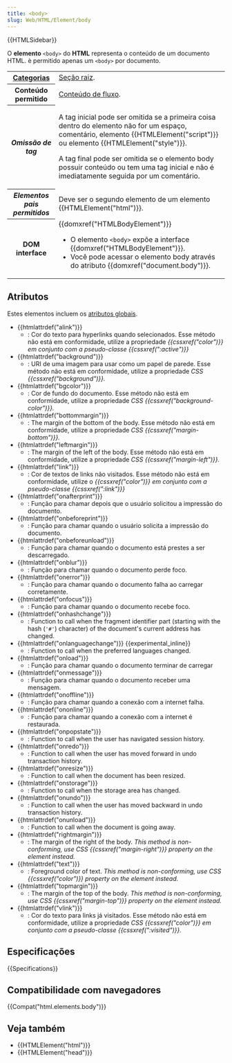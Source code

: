 ```yaml
---
title: <body>
slug: Web/HTML/Element/body
---
```


{{HTMLSidebar}}

O **elemento** `<body>` do **HTML** representa o conteúdo de um documento HTML. è permitido apenas um `<body>` por documento.

<table class="properties">
  <tbody>
    <tr>
      <th scope="row">
        <a
          href="https://developer.mozilla.org/pt-BR/docs/Web/Guide/HTML/Categorias_de_conteudo"
          >Categorias</a
        >
      </th>
      <td>
        <a
          href="https://developer.mozilla.org/pt-BR/docs/Web/HTML/Sections_and_Outlines_of_an_HTML5_document#Sectioning_roots"
          >Seção raiz</a
        >.
      </td>
    </tr>
    <tr>
      <th scope="row">Conteúdo permitido</th>
      <td>
        <a
          href="https://developer.mozilla.org/pt-BR/docs/Web/Guide/HTML/Categorias_de_conteudo#Conte%C3%BAdo_de_fluxo"
          >Conteúdo de fluxo</a
        >.
      </td>
    </tr>
    <tr>
      <th scope="row"><dfn>Omissão de tag</dfn></th>
      <td>
        <p>
          A tag inicial pode ser omitida se a primeira coisa dentro do elemento
          não for um espaço, comentário, elemento
          {{HTMLElement("script")}} ou elemento
          {{HTMLElement("style")}}.
        </p>
        <p>
          A tag final pode ser omitida se o elemento body possuir conteúdo ou
          tem uma tag inicial e não é imediatamente seguida por um comentário.
        </p>
      </td>
    </tr>
    <tr>
      <th scope="row"><dfn>Elementos pais permitidos</dfn></th>
      <td>
        Deve ser o segundo elemento de um elemento
        {{HTMLElement("html")}}.
      </td>
    </tr>
    <tr>
      <th scope="row">DOM interface</th>
      <td>
        {{domxref("HTMLBodyElement")}}
        <ul>
          <li>
            O elemento <code>&#x3C;body></code> expõe a interface
            {{domxref("HTMLBodyElement")}}.
          </li>
          <li>
            Você pode acessar o elemento body através do atributo
            {{domxref("document.body")}}.
          </li>
        </ul>
      </td>
    </tr>
  </tbody>
</table>

## Atributos

Estes elementos incluem os [atributos globais](/pt-BR/docs/Web/HTML/Global_attributes).

- {{htmlattrdef("alink")}}
  - : Cor do texto para hyperlinks quando selecionados. Esse método não está em conformidade, utilize a propriedade _{{cssxref("color")}} em conjunto com a pseudo-classe {{cssxref(":active")}}_
- {{htmlattrdef("background")}}
  - : URI de uma imagem para usar como um papel de parede. Esse método não está em conformidade, utilize a propriedade _CSS {{cssxref("background")}}._
- {{htmlattrdef("bgcolor")}}
  - : Cor de fundo do documento. Esse método não está em conformidade, utilize a propriedade _CSS {{cssxref("background-color")}}._
- {{htmlattrdef("bottommargin")}}
  - : The margin of the bottom of the body. Esse método não está em conformidade, utilize a propriedade _CSS {{cssxref("margin-bottom")}}._
- {{htmlattrdef("leftmargin")}}
  - : The margin of the left of the body. Esse método não está em conformidade, utilize a propriedade _CSS {{cssxref("margin-left")}}._
- {{htmlattrdef("link")}}
  - : Cor de textos de links não visitados. Esse método não está em conformidade, utilize o _{{cssxref("color")}} em conjunto com a pseudo-classe {{cssxref(":link")}}_
- {{htmlattrdef("onafterprint")}}
  - : Função para chamar depois que o usuário solicitou a impressão do documento.
- {{htmlattrdef("onbeforeprint")}}
  - : Função para chamar quando o usuário solicita a impressão do documento.
- {{htmlattrdef("onbeforeunload")}}
  - : Função para chamar quando o documento está prestes a ser descarregado.
- {{htmlattrdef("onblur")}}
  - : Função para chamar quando o documento perde foco.
- {{htmlattrdef("onerror")}}
  - : Função para chamar quando o documento falha ao carregar corretamente.
- {{htmlattrdef("onfocus")}}
  - : Função para chamar quando o documento recebe foco.
- {{htmlattrdef("onhashchange")}}
  - : Function to call when the fragment identifier part (starting with the hash (`'#'`) character) of the document's current address has changed.
- {{htmlattrdef("onlanguagechange")}} {{experimental_inline}}
  - : Function to call when the preferred languages changed.
- {{htmlattrdef("onload")}}
  - : Função para chamar quando o documento terminar de carregar
- {{htmlattrdef("onmessage")}}
  - : Função para chamar quando o documento receber uma mensagem.
- {{htmlattrdef("onoffline")}}
  - : Função para chamar quando a conexão com a internet falha.
- {{htmlattrdef("ononline")}}
  - : Função para chamar quando a conexão com a internet é restaurada.
- {{htmlattrdef("onpopstate")}}
  - : Function to call when the user has navigated session history.
- {{htmlattrdef("onredo")}}
  - : Function to call when the user has moved forward in undo transaction history.
- {{htmlattrdef("onresize")}}
  - : Function to call when the document has been resized.
- {{htmlattrdef("onstorage")}}
  - : Function to call when the storage area has changed.
- {{htmlattrdef("onundo")}}
  - : Function to call when the user has moved backward in undo transaction history.
- {{htmlattrdef("onunload")}}
  - : Function to call when the document is going away.
- {{htmlattrdef("rightmargin")}}
  - : The margin of the right of the body. _This method is non-conforming, use CSS {{cssxref("margin-right")}} property on the element instead._
- {{htmlattrdef("text")}}
  - : Foreground color of text. _This method is non-conforming, use CSS {{cssxref("color")}} property on the element instead._
- {{htmlattrdef("topmargin")}}
  - : The margin of the top of the body. _This method is non-conforming, use CSS {{cssxref("margin-top")}} property on the element instead._
- {{htmlattrdef("vlink")}}
  - : Cor do texto para links já visitados. Esse método não está em conformidade, utilize a propriedade _CSS {{cssxref("color")}} em conjunto com a pseudo-classe {{cssxref(":visited")}}._

## Especificações

{{Specifications}}

## Compatibilidade com navegadores

{{Compat("html.elements.body")}}

## Veja também

- {{HTMLElement("html")}}
- {{HTMLElement("head")}}
